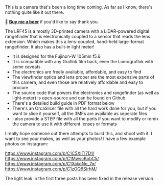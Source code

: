 This is a camera that's been a long time coming. As far as I know, there's nothing quite like it out there. 

🍺 <strong><a href="https://paypal.me/albertcor">Buy me a beer</a></strong> if you'd like to say thank you.

The LRF45 is a mostly 3D-printed camera with a LiDAR-powered digital rangefinder that is electronically coupled to a sensor that reads the lens extension. Which makes this a lens-coupled, hand-held large-format rangefinder. It also has a built-in light meter!

- It is designed for the Fujinon-W 105mm f5.6
- It is compatible with any Graflok film back, even the Lomograflok with some caveats
- The electronics are freely available, affordable, and easy to find
- The viewfinder optics and lens proper are the most expensive parts of this camera, and even those are relatively affordable and easy to procure
- The source code that powers the electronics and rangefinder (as well as light-meter) is open-source and can be found on Github
- There's a detailed build guide in PDF format below
- There's an OrcaSlicer file with all the hard work done for you, but if you want to slice it yourself, all the 3MFs are available as seperate files
- I also provide a STEP file with all the parts if you want to modify or remix the camera to use it with different lenses or formats

I really hope someone out there attempts to build this, and shoot with it. I want to see your makes, as well as your photos!
I have a few example photos on Instagram:

https://www.instagram.com/p/C1C5XITI7D1/
https://www.instagram.com/p/C1MwscKobC5/
https://www.instagram.com/p/C1XakoNo_7q/
https://www.instagram.com/p/C1zOQ6SIrhM/

The light leak in the first three posts has been fixed in the release version.
